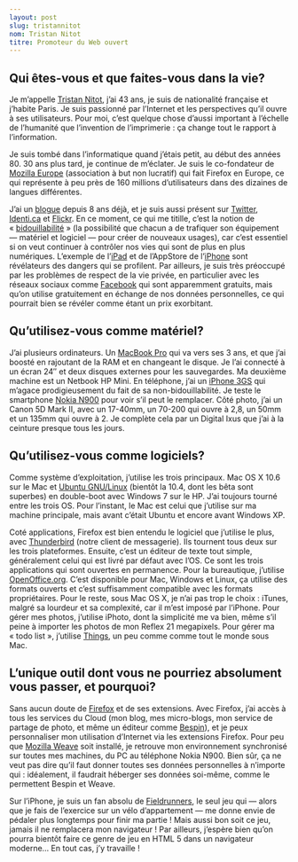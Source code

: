 ```yaml
---
layout: post
slug: tristannitot
nom: Tristan Nitot
titre: Promoteur du Web ouvert
---
```


## Qui êtes-vous et que faites-vous dans la vie?

Je m’appelle [Tristan Nitot](http://www.nitot.com), j’ai 43 ans, je suis de nationalité française et j’habite Paris. Je suis passionné par l’Internet et les perspectives qu’il ouvre à ses utilisateurs. Pour moi, c’est quelque chose d’aussi important à l’échelle de l’humanité que l’invention de l’imprimerie : ça change tout le rapport à l’information.

Je suis tombé dans l’informatique quand j’étais petit, au début des années 80. 30 ans plus tard, je continue de m’éclater. Je suis le co-fondateur de [Mozilla Europe](http://www.mozilla-europe.org) (association à but non lucratif) qui fait Firefox en Europe, ce qui représente à peu près de 160 millions d’utilisateurs dans des dizaines de langues différentes.

J’ai un [blogue](http://standblog.org/) depuis 8 ans déjà, et je suis aussi présent sur [Twitter](http://twitter.com/nitot/), [Identi.ca](http://identi.ca/nitot/) et [Flickr](http://www.flickr.com/photos/nitot/). En ce moment, ce qui me titille, c’est la notion de « [bidouillabilité](http://www.slideshare.net/nitot/hackability-what-it-means-why-its-important) » (la possibilité que chacun a de trafiquer son équipement — matériel et logiciel — pour créer de nouveaux usages), car c’est essentiel si on veut continuer à contrôler nos vies qui sont de plus en plus numériques. L’exemple de l’[iPad](http://www.apple.com/ca/ipad/) et de l’AppStore de l’[iPhone](http://www.apple.com/ca/iphone/) sont révélateurs des dangers qui se profilent. Par ailleurs, je suis très préoccupé par les problèmes de respect de la vie privée, en particulier avec les réseaux sociaux comme [Facebook](http://www.facebook.com) qui sont apparemment gratuits, mais qu’on utilise gratuitement en échange de nos données personnelles, ce qui pourrait bien se révéler comme étant un prix exorbitant.

## Qu’utilisez-vous comme matériel?

J’ai plusieurs ordinateurs. Un [MacBook Pro](http://www.apple.com/ca/macbookpro/) qui va vers ses 3 ans, et que j’ai boosté en rajoutant de la RAM et en changeant le disque. Je l’ai connecté à un écran 24″ et deux disques externes pour les sauvegardes. Ma deuxième machine est un Netbook HP Mini. En téléphone, j’ai un [iPhone 3GS](http://www.apple.com/ca/iphone/) qui m’agace prodigieusement du fait de sa non-bidouillabilité. Je teste le smartphone [Nokia N900](http://maemo.nokia.com/n900/) pour voir s’il peut le remplacer. Côté photo, j’ai un Canon 5D Mark II, avec un 17-40mm, un 70-200 qui ouvre à 2,8, un 50mm et un 135mm qui ouvre à 2. Je complète cela par un Digital Ixus que j’ai à la ceinture presque tous les jours.

## Qu’utilisez-vous comme logiciels?

Comme système d’exploitation, j’utilise les trois principaux. Mac OS X 10.6 sur le Mac et [Ubuntu GNU/Linux](http://www.ubuntu.com) (bientôt la 10.4, dont les bêta sont superbes) en double-boot avec Windows 7 sur le HP. J’ai toujours tourné entre les trois OS. Pour l’instant, le Mac est celui que j’utilise sur ma machine principale, mais avant c’était Ubuntu et encore avant Windows XP.

Coté applications, Firefox est bien entendu le logiciel que j’utilise le plus, avec [Thunderbird](http://www.getthunderbird.com) (notre client de messagerie). Ils tournent tous deux sur les trois plateformes. Ensuite, c’est un éditeur de texte tout simple, généralement celui qui est livré par défaut avec l’OS. Ce sont les trois applications qui sont ouvertes en permanence. Pour la bureautique, j’utilise [OpenOffice.org](http://www.openoffice.org). C’est disponible pour Mac, Windows et Linux, ça utilise des formats ouverts et c’est suffisamment compatible avec les formats propriétaires. Pour le reste, sous Mac OS X, je n’ai pas trop le choix : iTunes, malgré sa lourdeur et sa complexité, car il m’est imposé par l’iPhone. Pour gérer mes photos, j’utilise iPhoto, dont la simplicité me va bien, même s’il peine à importer les photos de mon Reflex 21 megapixels. Pour gérer ma « todo list », j’utilise [Things](http://culturedcode.com/things/), un peu comme comme tout le monde sous Mac.

## L’unique outil dont vous ne pourriez absolument vous passer, et pourquoi?

Sans aucun doute de [Firefox](http://www.getfirefox.com) et de ses extensions. Avec Firefox, j’ai accès à tous les services du Cloud (mon blog, mes micro-blogs, mon service de partage de photo, et même un éditeur comme [Bespin](http://mozillalabs.com/bespin/)), et je peux personnaliser mon utilisation d’Internet via les extensions Firefox. Pour peu que [Mozilla Weave](https://mozillalabs.com/weave/) soit installé, je retrouve mon environnement synchronisé sur toutes mes machines, du PC au téléphone Nokia N900. Bien sûr, ça ne veut pas dire qu’il faut donner toutes ses données personnelles à n’importe qui : idéalement, il faudrait héberger ses données soi-même, comme le permettent Bespin et Weave.

Sur l’iPhone, je suis un fan absolu de [Fieldrunners](http://fieldrunners.com/), le seul jeu qui — alors que je fais de l’exercice sur un vélo d’appartement — me donne envie de pédaler plus longtemps pour finir ma partie ! Mais aussi bon soit ce jeu, jamais il ne remplacera mon navigateur ! Par ailleurs, j’espère bien qu’on pourra bientôt faire ce genre de jeu en HTML 5 dans un navigateur moderne… En tout cas, j’y travaille ! 
